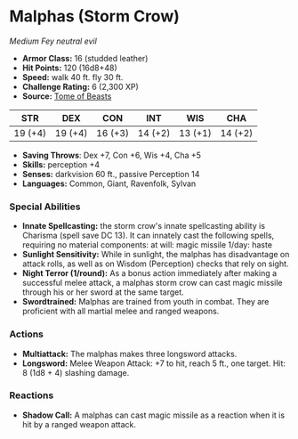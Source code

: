 # Malphas (Storm Crow)

*Medium* *Fey* *neutral evil*

- **Armor Class:** 16 (studded leather)
- **Hit Points:** 120 (16d8+48)
- **Speed:** walk 40 ft. fly 30 ft.
- **Challenge Rating:** 6 (2,300 XP)
- **Source:** [Tome of Beasts](https://koboldpress.com/kpstore/product/tome-of-beasts-for-5th-edition-print/)

| STR | DEX | CON | INT | WIS | CHA |
| --- | --- | --- | --- | --- | --- |
| 19 (+4) | 19 (+4) | 16 (+3) | 14 (+2) | 13 (+1) | 14 (+2) |

- **Saving Throws**: Dex +7, Con +6, Wis +4, Cha +5
- **Skills:** perception +4
- **Senses:** darkvision 60 ft., passive Perception 14
- **Languages:** Common, Giant, Ravenfolk, Sylvan
### Special Abilities
- **Innate Spellcasting:** the storm crow's innate spellcasting ability is Charisma (spell save DC 13). It can innately cast the following spells, requiring no material components:  at will: magic missile  1/day: haste
- **Sunlight Sensitivity:** While in sunlight, the malphas has disadvantage on attack rolls, as well as on Wisdom (Perception) checks that rely on sight.
- **Night Terror (1/round):** As a bonus action immediately after making a successful melee attack, a malphas storm crow can cast magic missile through his or her sword at the same target.
- **Swordtrained:** Malphas are trained from youth in combat. They are proficient with all martial melee and ranged weapons.
### Actions
- **Multiattack:** The malphas makes three longsword attacks.
- **Longsword:** Melee Weapon Attack: +7 to hit, reach 5 ft., one target. Hit: 8 (1d8 + 4) slashing damage.
### Reactions
- **Shadow Call:** A malphas can cast magic missile as a reaction when it is hit by a ranged weapon attack.
